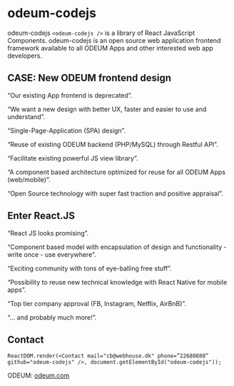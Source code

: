 # odeum-codejs

odeum-codejs ```<odeum-codejs />``` is a library of React JavaScript Components. odeum-codejs is an open source web application frontend framework available to all ODEUM Apps and other interested web app developers.

## CASE: New ODEUM frontend design

“Our existing App frontend is deprecated”.

“We want a new design with better UX, faster and easier to use and understand”.

“Single-Page-Application (SPA) design”.

“Reuse of existing ODEUM backend (PHP/MySQL) through Restful API”.

“Facilitate existing powerful JS view library”.

“A component based architecture optimized for reuse for all ODEUM Apps (web/mobile)”.

“Open Source technology with super fast traction and positive appraisal”.

## Enter React.JS

“React JS looks promising”.

“Component based model with encapsulation of design and functionality - write once - use everywhere”.

“Exciting community with tons of eye-balling free stuff”.

“Possibility to reuse new technical knowledge with React Native for mobile apps”.

“Top tier company approval (FB, Instagram, Netflix, AirBnB)”.

“… and probably much more!”.

## Contact

```ReactDOM.render(<Contact mail="cb@webhouse.dk" phone=”22680880” github="odeum-codejs" />, document.getElementById("odeum-codejs"));```

ODEUM: <a href="http://www.odeum.com" target="_blank">odeum.com</a>

